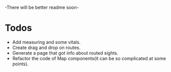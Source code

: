 -There will be better readme soon-

# Todos
- Add measuring and some vitals.
- Create drag and drop on routes.
- Generate a page that got info about routed sights.
- Refactor the code of Map components(it can be so complicated at some points).
